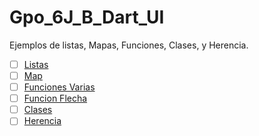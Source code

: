 # Gpo_6J_B_Dart_UI
Ejemplos de listas, Mapas, Funciones, Clases, y Herencia.

- [ ] [Listas](https://dartpad.dartlang.org/)
- [ ] [Map](https://dartpad.dartlang.org/)
- [ ] [Funciones Varias](https://dartpad.dartlang.org/116ba4c806393192ac87d472b341d87b)
- [ ] [Funcion Flecha](https://dartpad.dartlang.org/59914a5021b7cd56f4b061331255941a)
- [ ] [Clases](https://dartpad.dartlang.org/be7b680febf76e1edbe2a8e780b7fac5)
- [ ] [Herencia](https://dartpad.dartlang.org/5db912cb7049b5fc64159d0e4e5adc78)
